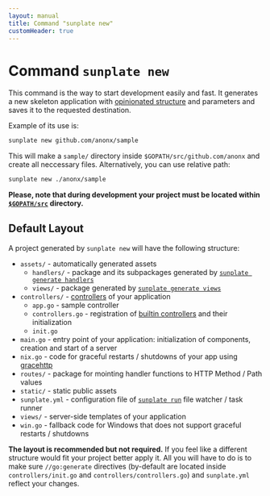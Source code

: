 ```yaml
---
layout: manual
title: Command "sunplate new"
customHeader: true
---
```

# Command `sunplate new`
This command is the way to start development easily and fast. It generates a new skeleton application
with [opinionated structure](#default-layout) and parameters and saves it to the requested destination.

Example of its use is:

```bash
sunplate new github.com/anonx/sample
```

This will make a `sample/` directory inside `$GOPATH/src/github.com/anonx` and create all neccessary files.
Alternatively, you can use relative path:

```bash
sunplate new ./anonx/sample
```

**Please, note that during development your project must be
located within [`$GOPATH/src`](https://golang.org/cmd/go/#hdr-GOPATH_environment_variable) directory.**

## Default Layout
A project generated by `sunplate new` will have the following structure:

* `assets/` - automatically generated assets
  * `handlers/` - package and its subpackages generated by [`sunplate generate handlers`](../handlers/)
  * `views/` - package generated by [`sunplate generate views`](../views/)
* `controllers/` - [controllers](../handlers/controllers.html) of your application
  * `app.go` - sample controller
  * `controllers.go` - registration of [builtin controllers](../controllers/) and their initialization
  * `init.go`
* `main.go` - entry point of your application: initialization of components, creation and start of a server
* `nix.go` - code for graceful restarts / shutdowns of your app using
[gracehttp](https://github.com/facebookgo/grace)
* `routes/` - package for mointing handler functions to HTTP Method / Path values
* `static/` - static public assets
* `sunplate.yml` - configuration file of [`sunplate run`](../run/) file watcher / task runner
* `views/` - server-side templates of your application
* `win.go` - fallback code for Windows that does not support graceful restarts / shutdowns

**The layout is recommended but not required.**
If you feel like a different structure would fit your project better apply it.
All you will have to do is to make sure `//go:generate` directives (by-default are located inside
`controllers/init.go` and `controllers/controllers.go`) and `sunplate.yml` reflect your changes.
